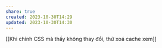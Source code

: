 ```yaml
---
share: true
created: 2023-10-30T14:29
updated: 2023-10-30T14:30
---
```

[[Khi chỉnh CSS mà thấy không thay đổi, thử xoá cache xem]] 
